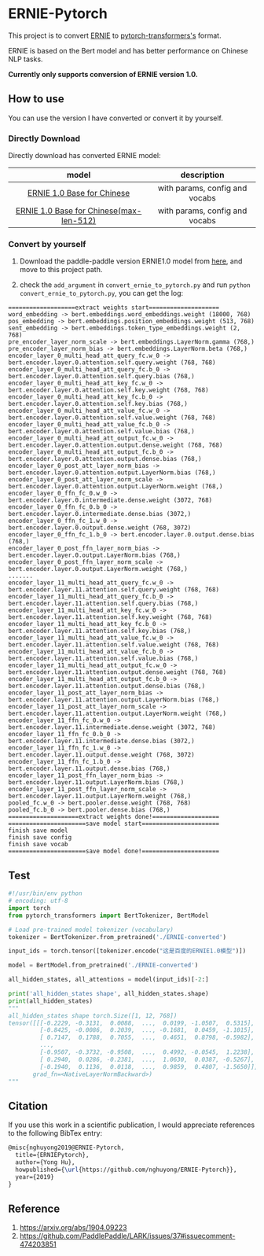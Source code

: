 # ERNIE-Pytorch

This project is to convert [ERNIE](https://github.com/PaddlePaddle/ERNIE) to [pytorch-transformers's](https://github.com/huggingface/pytorch-transformers) format.

ERNIE is based on the Bert model and has better performance on Chinese NLP tasks.

**Currently only supports conversion of ERNIE version 1.0.**

## How to use
You can use the version I have converted or convert it by yourself.

### Directly Download

Directly download has converted ERNIE model:

|model|description|
|:---:|:---:|
|[ERNIE 1.0 Base for Chinese](https://nghuyong.oss-cn-hangzhou.aliyuncs.com/ERNIE_stable-1.0.1-pytorch.zip)|with params, config and vocabs|
|[ERNIE 1.0 Base for Chinese(max-len-512)](https://nghuyong.oss-cn-hangzhou.aliyuncs.com/ERNIE_1.0_max-len-512-pytorch.zip)|with params, config and vocabs|

### Convert by yourself

1. Download the paddle-paddle version ERNIE1.0 model from [here](https://github.com/PaddlePaddle/ERNIE#models), and move to this project path.

2. check the `add_argument` in `convert_ernie_to_pytorch.py` and run `python convert_ernie_to_pytorch.py`, you can get the log:

```
===================extract weights start====================
word_embedding -> bert.embeddings.word_embeddings.weight (18000, 768)
pos_embedding -> bert.embeddings.position_embeddings.weight (513, 768)
sent_embedding -> bert.embeddings.token_type_embeddings.weight (2, 768)
pre_encoder_layer_norm_scale -> bert.embeddings.LayerNorm.gamma (768,)
pre_encoder_layer_norm_bias -> bert.embeddings.LayerNorm.beta (768,)
encoder_layer_0_multi_head_att_query_fc.w_0 -> bert.encoder.layer.0.attention.self.query.weight (768, 768)
encoder_layer_0_multi_head_att_query_fc.b_0 -> bert.encoder.layer.0.attention.self.query.bias (768,)
encoder_layer_0_multi_head_att_key_fc.w_0 -> bert.encoder.layer.0.attention.self.key.weight (768, 768)
encoder_layer_0_multi_head_att_key_fc.b_0 -> bert.encoder.layer.0.attention.self.key.bias (768,)
encoder_layer_0_multi_head_att_value_fc.w_0 -> bert.encoder.layer.0.attention.self.value.weight (768, 768)
encoder_layer_0_multi_head_att_value_fc.b_0 -> bert.encoder.layer.0.attention.self.value.bias (768,)
encoder_layer_0_multi_head_att_output_fc.w_0 -> bert.encoder.layer.0.attention.output.dense.weight (768, 768)
encoder_layer_0_multi_head_att_output_fc.b_0 -> bert.encoder.layer.0.attention.output.dense.bias (768,)
encoder_layer_0_post_att_layer_norm_bias -> bert.encoder.layer.0.attention.output.LayerNorm.bias (768,)
encoder_layer_0_post_att_layer_norm_scale -> bert.encoder.layer.0.attention.output.LayerNorm.weight (768,)
encoder_layer_0_ffn_fc_0.w_0 -> bert.encoder.layer.0.intermediate.dense.weight (3072, 768)
encoder_layer_0_ffn_fc_0.b_0 -> bert.encoder.layer.0.intermediate.dense.bias (3072,)
encoder_layer_0_ffn_fc_1.w_0 -> bert.encoder.layer.0.output.dense.weight (768, 3072)
encoder_layer_0_ffn_fc_1.b_0 -> bert.encoder.layer.0.output.dense.bias (768,)
encoder_layer_0_post_ffn_layer_norm_bias -> bert.encoder.layer.0.output.LayerNorm.bias (768,)
encoder_layer_0_post_ffn_layer_norm_scale -> bert.encoder.layer.0.output.LayerNorm.weight (768,)
.......
encoder_layer_11_multi_head_att_query_fc.w_0 -> bert.encoder.layer.11.attention.self.query.weight (768, 768)
encoder_layer_11_multi_head_att_query_fc.b_0 -> bert.encoder.layer.11.attention.self.query.bias (768,)
encoder_layer_11_multi_head_att_key_fc.w_0 -> bert.encoder.layer.11.attention.self.key.weight (768, 768)
encoder_layer_11_multi_head_att_key_fc.b_0 -> bert.encoder.layer.11.attention.self.key.bias (768,)
encoder_layer_11_multi_head_att_value_fc.w_0 -> bert.encoder.layer.11.attention.self.value.weight (768, 768)
encoder_layer_11_multi_head_att_value_fc.b_0 -> bert.encoder.layer.11.attention.self.value.bias (768,)
encoder_layer_11_multi_head_att_output_fc.w_0 -> bert.encoder.layer.11.attention.output.dense.weight (768, 768)
encoder_layer_11_multi_head_att_output_fc.b_0 -> bert.encoder.layer.11.attention.output.dense.bias (768,)
encoder_layer_11_post_att_layer_norm_bias -> bert.encoder.layer.11.attention.output.LayerNorm.bias (768,)
encoder_layer_11_post_att_layer_norm_scale -> bert.encoder.layer.11.attention.output.LayerNorm.weight (768,)
encoder_layer_11_ffn_fc_0.w_0 -> bert.encoder.layer.11.intermediate.dense.weight (3072, 768)
encoder_layer_11_ffn_fc_0.b_0 -> bert.encoder.layer.11.intermediate.dense.bias (3072,)
encoder_layer_11_ffn_fc_1.w_0 -> bert.encoder.layer.11.output.dense.weight (768, 3072)
encoder_layer_11_ffn_fc_1.b_0 -> bert.encoder.layer.11.output.dense.bias (768,)
encoder_layer_11_post_ffn_layer_norm_bias -> bert.encoder.layer.11.output.LayerNorm.bias (768,)
encoder_layer_11_post_ffn_layer_norm_scale -> bert.encoder.layer.11.output.LayerNorm.weight (768,)
pooled_fc.w_0 -> bert.pooler.dense.weight (768, 768)
pooled_fc.b_0 -> bert.pooler.dense.bias (768,)
====================extract weights done!===================
======================save model start======================
finish save model
finish save config
finish save vocab
======================save model done!======================
```

## Test

```Python
#!/usr/bin/env python
# encoding: utf-8
import torch
from pytorch_transformers import BertTokenizer, BertModel

# Load pre-trained model tokenizer (vocabulary)
tokenizer = BertTokenizer.from_pretrained('./ERNIE-converted')

input_ids = torch.tensor([tokenizer.encode("这是百度的ERNIE1.0模型")])

model = BertModel.from_pretrained('./ERNIE-converted')

all_hidden_states, all_attentions = model(input_ids)[-2:]

print('all_hidden_states shape', all_hidden_states.shape)
print(all_hidden_states)
"""
all_hidden_states shape torch.Size([1, 12, 768])
tensor([[[-0.2229, -0.3131,  0.0088,  ...,  0.0199, -1.0507,  0.5315],
         [-0.8425, -0.0086,  0.2039,  ..., -0.1681,  0.0459, -1.1015],
         [ 0.7147,  0.1788,  0.7055,  ...,  0.4651,  0.8798, -0.5982],
         ...,
         [-0.9507, -0.3732, -0.9508,  ...,  0.4992, -0.0545,  1.2238],
         [ 0.2940,  0.0286, -0.2381,  ...,  1.0630,  0.0387, -0.5267],
         [-0.1940,  0.1136,  0.0118,  ...,  0.9859,  0.4807, -1.5650]]],
       grad_fn=<NativeLayerNormBackward>)
"""
```

## Citation

If you use this work in a scientific publication, I would appreciate references to the following BibTex entry:

```latex
@misc{nghuyong2019@ERNIE-Pytorch,
  title={ERNIEPytorch},
  author={Yong Hu},
  howpublished={\url{https://github.com/nghuyong/ERNIE-Pytorch}},
  year={2019}
}
```

## Reference

1. https://arxiv.org/abs/1904.09223
2. https://github.com/PaddlePaddle/LARK/issues/37#issuecomment-474203851

















